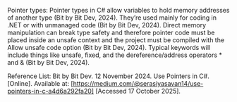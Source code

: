 ﻿Pointer types: 
Pointer types in C# allow variables to hold memory addresses of another type (Bit by Bit Dev, 2024). They’re used mainly for coding in .NET or with unmanaged code (Bit by Bit Dev, 2024). Direct memory manipulation can break type safety and therefore pointer code must be placed inside an unsafe context and the project must be compiled with the Allow unsafe code option (Bit by Bit Dev, 2024). Typical keywords will include things like unsafe, fixed, and the dereference/address operators * and & (Bit by Bit Dev, 2024).

Reference List:
Bit by Bit Dev. 12 November 2024. Use Pointers in C#. [Online]. Available at: [https://medium.com/@serasiyasavan14/use-pointers-in-c-a4d6a292fa20] [Accessed 17 October 2025].
